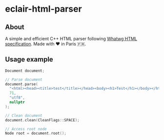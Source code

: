 # eclair-html-parser

## About

A simple and efficient C++ HTML parser following [Whatwg HTML specification](https://html.spec.whatwg.org/multipage/).
Made with ❤️ in Paris 🇫🇷.

## Usage example

```cpp
Document document;

// Parse document
document.parse(
  "<html><head><title>test</title></head><body><h1>Test</h1></body></html>",
  71,
  "utf8",
  nullptr
);

// Clean document
document.clean(CleanFlags::SPACE);

// Access root node
Node root = document.root();
```

